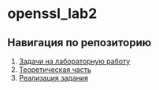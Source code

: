 
# openssl_lab2

## Навигация по репозиторию 
1. [Задачи на лабораторную работу](https://github.com/netconpi/openssl_lab2/blob/013dd0c07ded53afe50bb5d3e9657679b5910541/task.md) 
2. [Теоретическая часть](https://github.com/netconpi/openssl_lab2/blob/013dd0c07ded53afe50bb5d3e9657679b5910541/theory.md)
3. [Реализация задания]()
